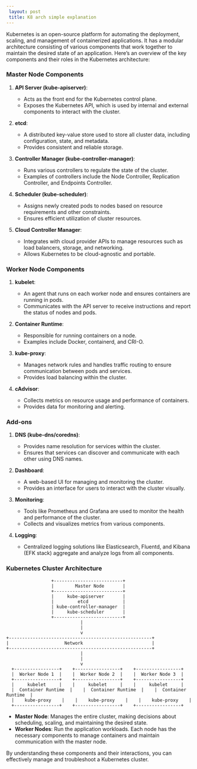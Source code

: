 ```yaml
---
 layout: post
 title: K8 arch simple explanation
---
```





Kubernetes is an open-source platform for automating the deployment, scaling, and management of containerized applications. It has a modular architecture consisting of various components that work together to maintain the desired state of an application. Here’s an overview of the key components and their roles in the Kubernetes architecture:

### Master Node Components

1. **API Server (kube-apiserver)**:
   - Acts as the front end for the Kubernetes control plane.
   - Exposes the Kubernetes API, which is used by internal and external components to interact with the cluster.

2. **etcd**:
   - A distributed key-value store used to store all cluster data, including configuration, state, and metadata.
   - Provides consistent and reliable storage.

3. **Controller Manager (kube-controller-manager)**:
   - Runs various controllers to regulate the state of the cluster.
   - Examples of controllers include the Node Controller, Replication Controller, and Endpoints Controller.

4. **Scheduler (kube-scheduler)**:
   - Assigns newly created pods to nodes based on resource requirements and other constraints.
   - Ensures efficient utilization of cluster resources.

5. **Cloud Controller Manager**:
   - Integrates with cloud provider APIs to manage resources such as load balancers, storage, and networking.
   - Allows Kubernetes to be cloud-agnostic and portable.

### Worker Node Components

1. **kubelet**:
   - An agent that runs on each worker node and ensures containers are running in pods.
   - Communicates with the API server to receive instructions and report the status of nodes and pods.

2. **Container Runtime**:
   - Responsible for running containers on a node.
   - Examples include Docker, containerd, and CRI-O.

3. **kube-proxy**:
   - Manages network rules and handles traffic routing to ensure communication between pods and services.
   - Provides load balancing within the cluster.

4. **cAdvisor**:
   - Collects metrics on resource usage and performance of containers.
   - Provides data for monitoring and alerting.

### Add-ons

1. **DNS (kube-dns/coredns)**:
   - Provides name resolution for services within the cluster.
   - Ensures that services can discover and communicate with each other using DNS names.

2. **Dashboard**:
   - A web-based UI for managing and monitoring the cluster.
   - Provides an interface for users to interact with the cluster visually.

3. **Monitoring**:
   - Tools like Prometheus and Grafana are used to monitor the health and performance of the cluster.
   - Collects and visualizes metrics from various components.

4. **Logging**:
   - Centralized logging solutions like Elasticsearch, Fluentd, and Kibana (EFK stack) aggregate and analyze logs from all components.

### Kubernetes Cluster Architecture

```plaintext
                 +--------------------------+
                 |        Master Node       |
                 +--------------------------+
                 |     kube-apiserver       |
                 |         etcd             |
                 | kube-controller-manager  |
                 |     kube-scheduler       |
                 +--------------------------+
                            |
                            |
                            v
+------------------------------------------------------+
|                     Network                          |
+------------------------------------------------------+
                            |
                            |
                            v
  +-----------------+    +-----------------+    +-----------------+
  |  Worker Node 1  |    |  Worker Node 2  |    |  Worker Node 3  |
  +-----------------+    +-----------------+    +-----------------+
  |     kubelet     |    |     kubelet     |    |     kubelet     |
  |  Container Runtime  |    |  Container Runtime  |    |  Container Runtime  |
  |    kube-proxy    |    |    kube-proxy    |    |    kube-proxy    |
  +-----------------+    +-----------------+    +-----------------+
```

- **Master Node**: Manages the entire cluster, making decisions about scheduling, scaling, and maintaining the desired state.
- **Worker Nodes**: Run the application workloads. Each node has the necessary components to manage containers and maintain communication with the master node.

By understanding these components and their interactions, you can effectively manage and troubleshoot a Kubernetes cluster.